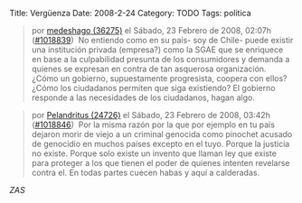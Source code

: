 Title: Vergüenza
Date: 2008-2-24
Category: TODO
Tags: politica

> por [medeshago (36275)](http://barrapunto.com/%7Emedeshago/) el Sábado, 23 Febrero de 2008, 02:07h
> ([\#1018839](http://ciberderechos.barrapunto.com/comments.pl?sid=75494&cid=1018839))  No entiendo como en su país- soy de Chile- puede
> existir una institución privada (empresa?) como la SGAE que se enriquece en base a la culpabilidad presunta de los consumidores y demanda
> a quienes se expresan en contra de tan asquerosa organización. ¿Cómo un gobierno, supuestamente progresista, coopera con ellos? ¿Cómo los
> ciudadanos permiten que siga existiendo? El gobierno responde a las necesidades de los ciudadanos, hagan algo.

> por [Pelandritus (24726)](http://barrapunto.com/%7EPelandritus/) el Sábado, 23 Febrero de 2008, 03:42h
> ([\#1018846](http://ciberderechos.barrapunto.com/comments.pl?sid=75494&cid=1018846))  Por la misma razón por la que por ejemplo en tu país
> dejaron morir de viejo a un criminal genocida como pinochet acusado de genocidio en muchos países excepto en el tuyo. Porque la justicia
> no existe. Porque solo existe un invento que llaman ley que existe para proteger a los que tienen el poder de quienes intenten revelarse
> contra el. En todas partes cuecen habas y aquí a calderadas.

*ZAS*
